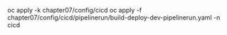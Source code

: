 oc apply -k chapter07/config/cicd
oc apply -f chapter07/config/cicd/pipelinerun/build-deploy-dev-pipelinerun.yaml -n cicd
